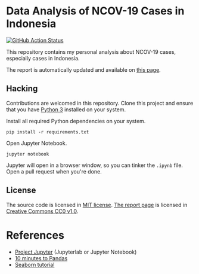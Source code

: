 # Data Analysis of NCOV-19 Cases in Indonesia
[![GitHub Action Status](https://github.com/nieltg/ncov19-id-analysis/workflows/publish/badge.svg)](https://github.com/nieltg/ncov19-id-analysis/actions?query=workflow%3Apublish)

This repository contains my personal analysis about NCOV-19 cases, especially cases in Indonesia.

The report is automatically updated and available on [this page](https://nieltg.github.io/ncov19-id-analysis).

## Hacking

Contributions are welcomed in this repository. Clone this project and ensure that you have [Python 3](https://www.python.org/downloads) installed on your system.

Install all required Python dependencies on your system.
```
pip install -r requirements.txt
```

Open Jupyter Notebook.
```
jupyter notebook
```

Jupyter will open in a browser window, so you can tinker the `.ipynb` file. Open a pull request when you're done.

## License

The source code is licensed in [MIT license](LICENSE).
[The report page](https://nieltg.github.io/ncov19-id-analysis) is licensed in [Creative Commons CC0 v1.0](https://creativecommons.org/publicdomain/zero/1.0/legalcode.txt).

# References

- [Project Jupyter](https://jupyter.org) (Jupyterlab or Jupyter Notebook)
- [10 minutes to Pandas](https://pandas.pydata.org/docs/getting_started/10min.html)
- [Seaborn tutorial](https://seaborn.pydata.org/tutorial.html)
